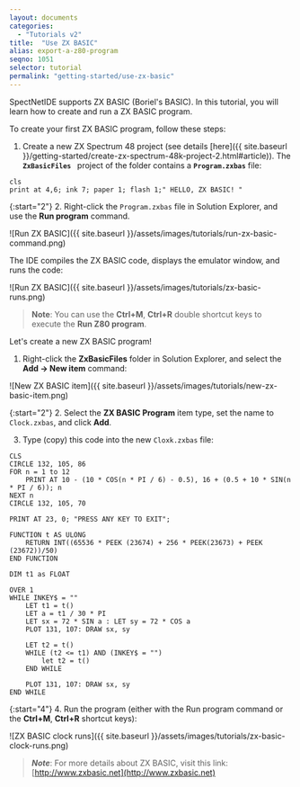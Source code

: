```yaml
---
layout: documents
categories: 
  - "Tutorials v2"
title:  "Use ZX BASIC"
alias: export-a-z80-program
seqno: 1051
selector: tutorial
permalink: "getting-started/use-zx-basic"
---
```


SpectNetIDE supports ZX BASIC (Boriel's BASIC). In this tutorial, you will learn how to create and run a ZX BASIC program.

To create your first ZX BASIC program, follow these steps:

1. Create a new ZX Spectrum 48 project (see details [here]({{ site.baseurl }}/getting-started/create-zx-spectrum-48k-project-2.html#article)).
The __`ZxBasicFiles `__ project of the folder contains a __`Program.zxbas`__ file:

```
cls
print at 4,6; ink 7; paper 1; flash 1;" HELLO, ZX BASIC! "
```

{:start="2"}
2. Right-click the `Program.zxbas` file in Solution Explorer, and use the __Run program__ command.

![Run ZX BASIC]({{ site.baseurl }}/assets/images/tutorials/run-zx-basic-command.png)

The IDE compiles the ZX BASIC code, displays the emulator window, and runs the code:

![Run ZX BASIC]({{ site.baseurl }}/assets/images/tutorials/zx-basic-runs.png)

> __Note__: You can use the __Ctrl+M__, __Ctrl+R__ double shortcut keys to execute the __Run Z80 program__.

Let's create a new ZX BASIC program!

1. Right-click the __ZxBasicFiles__ folder in Solution Explorer, and select the __Add &rarr; New item__ command:

![New ZX BASIC item]({{ site.baseurl }}/assets/images/tutorials/new-zx-basic-item.png)

{:start="2"}
2. Select the __ZX BASIC Program__ item type, set the name to `Clock.zxbas`, and click __Add__.

3. Type (copy) this code into the new `Cloxk.zxbas` file:

```
CLS
CIRCLE 132, 105, 86
FOR n = 1 to 12
    PRINT AT 10 - (10 * COS(n * PI / 6) - 0.5), 16 + (0.5 + 10 * SIN(n * PI / 6)); n
NEXT n
CIRCLE 132, 105, 70

PRINT AT 23, 0; "PRESS ANY KEY TO EXIT";

FUNCTION t AS ULONG
    RETURN INT((65536 * PEEK (23674) + 256 * PEEK(23673) + PEEK (23672))/50)
END FUNCTION

DIM t1 as FLOAT

OVER 1
WHILE INKEY$ = ""
    LET t1 = t()
    LET a = t1 / 30 * PI
    LET sx = 72 * SIN a : LET sy = 72 * COS a
    PLOT 131, 107: DRAW sx, sy

    LET t2 = t()
    WHILE (t2 <= t1) AND (INKEY$ = "")
        let t2 = t()
    END WHILE

    PLOT 131, 107: DRAW sx, sy
END WHILE
```

{:start="4"}
4. Run the program (either with the Run program command or the __Ctrl+M__, __Ctrl+R__ shortcut keys):

![ZX BASIC clock runs]({{ site.baseurl }}/assets/images/tutorials/zx-basic-clock-runs.png)

> __*Note*__: For more details about ZX BASIC, visit this link: [http://www.zxbasic.net](http://www.zxbasic.net)
